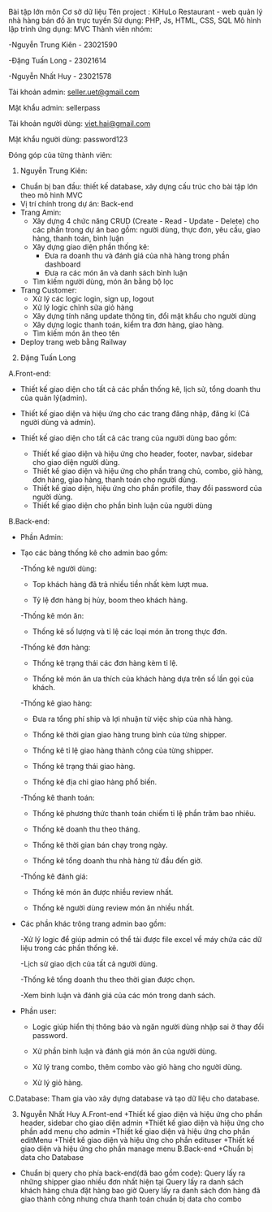 Bài tập lớn môn Cơ sở dữ liệu
Tên project : KiHuLo Restaurant - web quản lý nhà hàng bán đồ ăn trực tuyến
Sử dụng: PHP, Js, HTML, CSS, SQL
Mô hình lập trình ứng dụng: MVC
Thành viên nhóm:

-Nguyễn Trung Kiên - 23021590

-Đặng Tuấn Long - 23021614

-Nguyễn Nhất Huy - 23021578

Tài khoản admin: seller.uet@gmail.com

Mật khẩu admin: sellerpass

Tài khoản người dùng: viet.hai@gmail.com

Mật khẩu người dùng: password123

Đóng góp của từng thành viên:

1. Nguyễn Trung Kiên:

- Chuẩn bị ban đầu: thiết kế database, xây dựng cấu trúc cho bài tập lớn theo mô hình MVC
- Vị trí chính trong dự án: Back-end
- Trang Amin:
  - Xây dựng 4 chức năng CRUD (Create - Read - Update - Delete) cho các phần trong dự án
    bao gồm: người dùng, thực đơn, yêu cầu, giao hàng, thanh toán, bình luận
  - Xây dựng giao diện phần thống kê:
    - Đưa ra doanh thu và đánh giá của nhà hàng trong phần dashboard
    - Đưa ra các món ăn và danh sách bình luận
  - Tìm kiếm người dùng, món ăn bằng bộ lọc
- Trang Customer:
  - Xử lý các logic login, sign up, logout
  - Xử lý logic chỉnh sửa giỏ hàng
  - Xây dựng tính năng update thông tin, đổi mật khẩu cho người dùng
  - Xây dựng logic thanh toán, kiểm tra đơn hàng, giao hàng.
  - Tìm kiếm món ăn theo tên
- Deploy trang web bằng Railway

2. Đặng Tuấn Long

A.Front-end:

- Thiết kế giao diện cho tất cả các phần thống kê, lịch sử, tổng doanh thu của quản lý(admin).
- Thiết kế giao diện và hiệu ứng cho các trang đăng nhập, đăng kí (Cả người dùng và admin).
- Thiết kế giao diện cho tất cả các trang của người dùng bao gồm:

  - Thiết kế giao diện và hiệu ứng cho header, footer, navbar, sidebar cho giao diện người dùng.
  - Thiết kế giao diện và hiệu ứng cho phần trang chủ, combo, giỏ hàng, đơn hàng, giao hàng, thanh toán cho người dùng.
  - Thiết kế giao diện, hiệu ứng cho phần profile, thay đổi password của người dùng.
  - Thiết kế giao diện cho phần bình luận của người dùng

B.Back-end:

- Phần Admin:

- Tạo các bảng thống kê cho admin bao gồm:

  -Thống kê người dùng:

  - Top khách hàng đã trả nhiều tiền nhất kèm lượt mua.

  - Tỷ lệ đơn hàng bị hủy, boom theo khách hàng.

  -Thống kê món ăn:

  - Thống kê số lượng và tỉ lệ các loại món ăn trong thực đơn.

  -Thống kê đơn hàng:

  - Thống kê trạng thái các đơn hàng kèm tỉ lệ.

  - Thống kê món ăn ưa thích của khách hàng dựa trên số lần gọi của khách.

  -Thống kê giao hàng:

  - Đưa ra tổng phí ship và lợi nhuận từ việc ship của nhà hàng.

  - Thống kê thời gian giao hàng trung bình của từng shipper.
 
  - Thống kê tỉ lệ giao hàng thành công của từng shipper.

  - Thống kê trạng thái giao hàng.

  - Thống kê địa chỉ giao hàng phổ biến.

  -Thống kê thanh toán:

  - Thống kê phương thức thanh toán chiếm tỉ lệ phần trăm bao nhiêu.

  - Thống kê doanh thu theo tháng.

  - Thống kê thời gian bán chạy trong ngày.

  - Thống kê tổng doanh thu nhà hàng từ đầu đến giờ.

  -Thống kê đánh giá:

  - Thống kê món ăn được nhiều review nhất.

  - Thống kê người dùng review món ăn nhiều nhất.

- Các phần khác trông trang admin bao gồm:

  -Xử lý logic để giúp admin có thể tải được file excel về máy chứa các dữ liệu trong các phần thống kê.

  -Lịch sử giao dịch của tất cả người dùng.

  -Thống kê tổng doanh thu theo thời gian được chọn.

  -Xem bình luận và đánh giá của các món trong danh sách.

- Phần user:

  - Logic giúp hiển thị thông báo và ngăn người dùng nhập sai ở thay đổi password.

  - Xử phần bình luận và đánh giá món ăn của người dùng.

  - Xử lý trang combo, thêm combo vào giỏ hàng cho người dùng.

  - Xử lý giỏ hàng.

C.Database:
Tham gia vào xây dựng database và tạo dữ liệu cho database.

3. Nguyễn Nhất Huy
   A.Front-end
   +Thiết kế giao diện và hiệu ứng cho phần header, sidebar cho giao diện admin
   +Thiết kế giao diện và hiệu ứng cho phần add menu cho admin
   +Thiết kế giao diện và hiệu ứng cho phần editMenu
   +Thiết kế giao diện và hiệu ứng cho phần edituser
   +Thiết kế giao diện và hiệu ứng cho phần manage menu
   B.Back-end
   +Chuẩn bị data cho Database

- Chuẩn bị query cho phía back-end(đã bao gồm code):
  Query lấy ra những shipper giao nhiều đơn nhất hiện tại
  Query lấy ra danh sách khách hàng chưa đặt hàng bao giờ
  Query lấy ra danh sách đơn hàng đã giao thành công nhưng chưa thanh toán
  chuẩn bị data cho combo
